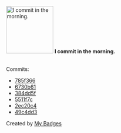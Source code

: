 <img src="https://my-badges.github.io/my-badges/morning-commits.png" alt="I commit in the morning." title="I commit in the morning." width="128">
<strong>I commit in the morning.</strong>
<br><br>

Commits:

- <a href="https://github.com/NCherfaoui/prepa-competences-site/commit/785f366959154a7583550d382e1a4a3ba8a35d50">785f366</a>
- <a href="https://github.com/NCherfaoui/prepa-competences-site/commit/6730b61b8135c60a8ef84ee4ffa0868411543028">6730b61</a>
- <a href="https://github.com/NCherfaoui/prepa-competences-site/commit/384dd5f5592c5be819f716e3768668b537e9e645">384dd5f</a>
- <a href="https://github.com/NCherfaoui/prepa-competences-site/commit/5511f7c88f3b6bcab49f7a8759c6376777d9209a">5511f7c</a>
- <a href="https://github.com/NCherfaoui/prepa-competences-site/commit/2ec20c4096c8c68c9b7573b75f90ae6fbc9b5781">2ec20c4</a>
- <a href="https://github.com/NCherfaoui/prepa-competences-site/commit/49c4dd33443bd8f4647e573eeb2cbfc1d414ee32">49c4dd3</a>


Created by <a href="https://github.com/my-badges/my-badges">My Badges</a>